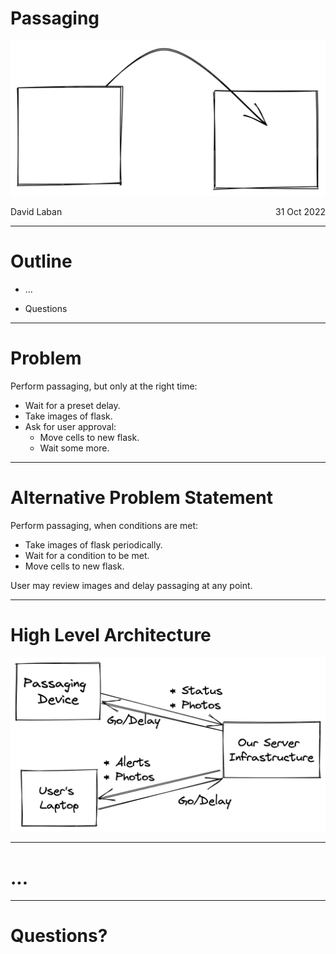 # Passaging

![](./title.excalidraw.png)

<span style="display: flex">
  <span>David Laban</span>
  <span style="flex-grow: 1"> </span>
  <span>31 Oct 2022</span>
</span>

---

# Outline

- ...

- Questions

---

# Problem

Perform passaging, but only at the right time:

* Wait for a preset delay.
* Take images of flask.
* Ask for user approval:
  * Move cells to new flask.
  * Wait some more.

---

# Alternative Problem Statement

Perform passaging, when conditions are met:

* Take images of flask periodically.
* Wait for a condition to be met.
* Move cells to new flask.

User may review images and delay passaging at any point.

---

# High Level Architecture

![](./high-level.excalidraw.png)


---

# ...

---

# Questions?
